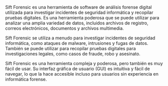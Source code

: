 Sift Forensic es una herramienta de software de análisis forense digital utilizada para investigar incidentes de seguridad informática y recopilar pruebas digitales. Es una herramienta poderosa que se puede utilizar para analizar una amplia variedad de datos, incluidos archivos de registro, correos electrónicos, documentos y archivos multimedia.

Sift Forensic se utiliza a menudo para investigar incidentes de seguridad informática, como ataques de malware, intrusiones y fugas de datos. También se puede utilizar para recopilar pruebas digitales para investigaciones legales, como casos de fraude, robo y asesinato.

Sift Forensic es una herramienta compleja y poderosa, pero también es muy fácil de usar. Su interfaz gráfica de usuario (GUI) es intuitiva y fácil de navegar, lo que la hace accesible incluso para usuarios sin experiencia en informática forense.